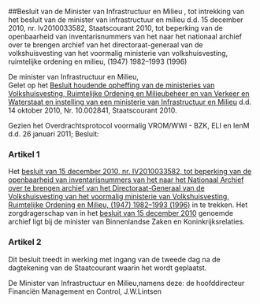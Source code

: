 <meta http-equiv='Content-Type' content='text/html; charset=utf-8' />

##Besluit van de Minister van Infrastructuur en Milieu , tot intrekking van het besluit van de minister van infrastructuur en milieu d.d. 15 december 2010, nr. Iv2010033582, Staatscourant 2010, tot beperking van de openbaarheid van inventarisnummers van het naar het nationaal archief over te brengen archief van het directoraat-generaal van de volkshuisvesting van het voormalig ministerie van volkshuisvesting, ruimtelijke ordening en milieu, (1947) 1982–1993 (1996)

De minister van Infrastructuur en Milieu,  
Gelet op het [Besluit houdende opheffing van de ministeries van Volkshuisvesting, Ruimtelijke Ordening en Milieubeheer en van Verkeer en Waterstaat en instelling van een ministerie van Infrastructuur en Milieu](../../../../../../../../../KB/besluit/opheffing/ministeries/van/volkshuisvesting/ruimtelijke/ordening/en/etc/BWBR0028857/README.md) d.d. 14 oktober 2010, Nr. 10.002841, Staatscourant 2010.

Gezien het Overdrachtsprotocol voormalig VROM/WWI - BZK, ELI en IenM d.d. 26 januari 2011;
Besluit:    

### Artikel  1  

Het [besluit van 15 december 2010, nr. IV2010033582, tot beperking van de openbaarheid van inventarisnummers van het naar het Nationaal Archief over te brengen archief van het Directoraat-Generaal van de Volkshuisvesting van het voormalig ministerie van Volkshuisvesting, Ruimtelijke Ordening en Milieu, (1947) 1982–1993 (1996)](../../../../../../../../../ministeriele-regeling/besluit/beperking/openbaarheid/archief/directoraat-generaal/van/de/etc/BWBR0029206/README.md) in te trekken. Het zorgdragerschap van in het [besluit van 15 december 2010](../../../../../../../../../ministeriele-regeling/besluit/beperking/openbaarheid/archief/directoraat-generaal/van/de/etc/BWBR0029206/README.md) genoemde archief ligt bij de minister van Binnenlandse Zaken en Koninkrijksrelaties.  

### Artikel  2  

Dit besluit treedt in werking met ingang van de tweede dag na de dagtekening van de Staatcourant waarin het wordt geplaatst.  

De 
Minister van Infrastructuur en Milieu,namens deze:
de hoofddirecteur Financiën Management en Control,
J.W.Lintsen   
